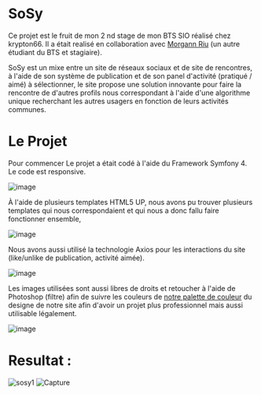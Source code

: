 # SoSy

Ce projet est le fruit de mon 2 nd stage de mon BTS SIO réalisé chez krypton66.
Il a était realisé en collaboration avec <a href="https://github.com/morgannito">Morgann Riu</a> (un autre étudiant du BTS et stagiaire).

SoSy est un mixe entre un site de réseaux sociaux et de site de rencontres, à l'aide de son système de publication et de son panel 
d'activité (pratiqué / aimé) à sélectionner, le site propose une solution innovante pour faire la rencontre de d'autres profils nous 
correspondant à l'aide d'une algorithme unique recherchant les autres usagers en fonction de leurs activités communes.


# Le Projet

Pour commencer Le projet a était codé à l'aide du Framework Symfony 4.
Le code est responsive.

![image](https://user-images.githubusercontent.com/45235527/96745902-e9174200-13c6-11eb-9388-d6ae349db857.png)

À l'aide de plusieurs templates HTML5 UP, nous avons pu trouver plusieurs templates qui nous correspondaient et qui nous a donc fallu faire fonctionner ensemble,

![image](https://user-images.githubusercontent.com/45235527/96745778-c9801980-13c6-11eb-8672-fa5ef27b7120.png)

Nous avons aussi utilisé la technologie Axios pour les interactions du site (like/unlike de publication, activité aimée).

![image](https://user-images.githubusercontent.com/45235527/96745379-5d051a80-13c6-11eb-8ca6-eb30405ed5d4.png)

Les images utilisées sont aussi libres de droits et retoucher à l'aide de Photoshop (filtre) afin de suivre les couleurs de <a href="https://github.com/AcensJJ/Friends/blob/master/palette-color.png">notre palette de
 couleur</a> du designe de notre site afin d'avoir un projet plus professionnel mais aussi utilisable légalement.

![image](https://user-images.githubusercontent.com/45235527/96747858-1a910d00-13c9-11eb-9acc-748ba661be97.png)

# Resultat : 

![sosy1](https://user-images.githubusercontent.com/45235527/96745102-0ef01700-13c6-11eb-87ef-cdc793c7277e.PNG)
![Capture](https://user-images.githubusercontent.com/45235527/96931859-4510c200-14be-11eb-96d7-6ebaa0216b6b.PNG)
